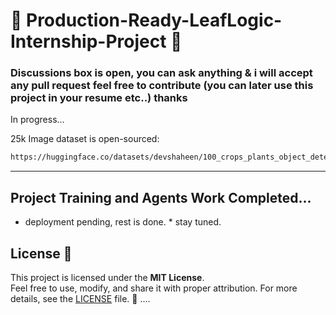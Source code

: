 # 🌿 Production-Ready-LeafLogic-Internship-Project 🌱  
### Discussions box is open, you can ask anything & i will accept any pull request feel free to contribute (you can later use this project in your resume etc..) thanks
In progress...

25k Image dataset is open-sourced:
```bash
https://huggingface.co/datasets/devshaheen/100_crops_plants_object_detection_25k_image_dataset
```

---
## Project Training and Agents Work Completed...
  *  deployment pending, rest is done.
    *   stay tuned.

## License 📜  

This project is licensed under the **MIT License**.  
Feel free to use, modify, and share it with proper attribution. For more details, see the [LICENSE](LICENSE) file. 🌟  ....

